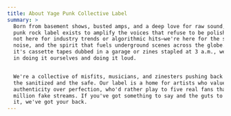 ```yaml
---
title: About Yage Punk Collective Label
summary: >
  Born from basement shows, busted amps, and a deep love for raw sound, our DIY
  punk rock label exists to amplify the voices that refuse to be polished. We're
  not here for industry trends or algorithmic hits—we're here for the sweat, the
  noise, and the spirit that fuels underground scenes across the globe. Whether
  it's cassette tapes dubbed in a garage or zines stapled at 3 a.m., we believe
  in doing it ourselves and doing it loud.


  We're a collective of misfits, musicians, and zinesters pushing back against
  the sanitized and the safe. Our label is a home for artists who value
  authenticity over perfection, who'd rather play to five real fans than chase a
  million fake streams. If you've got something to say and the guts to scream
  it, we've got your back.
---
```

